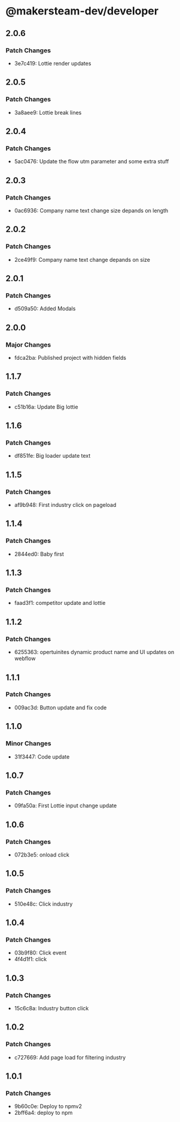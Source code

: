 # @makersteam-dev/developer

## 2.0.6

### Patch Changes

- 3e7c419: Lottie render updates

## 2.0.5

### Patch Changes

- 3a8aee9: Lottie break lines

## 2.0.4

### Patch Changes

- 5ac0476: Update the flow utm parameter and some extra stuff

## 2.0.3

### Patch Changes

- 0ac6936: Company name text change size depands on length

## 2.0.2

### Patch Changes

- 2ce49f9: Company name text change depands on size

## 2.0.1

### Patch Changes

- d509a50: Added Modals

## 2.0.0

### Major Changes

- fdca2ba: Published project with hidden fields

## 1.1.7

### Patch Changes

- c51b16a: Update Big lottie

## 1.1.6

### Patch Changes

- df851fe: Big loader update text

## 1.1.5

### Patch Changes

- af9b948: First industry click on pageload

## 1.1.4

### Patch Changes

- 2844ed0: Baby first

## 1.1.3

### Patch Changes

- faad3f1: competitor update and lottie

## 1.1.2

### Patch Changes

- 6255363: opertuinites dynamic product name and UI updates on webflow

## 1.1.1

### Patch Changes

- 009ac3d: Button update and fix code

## 1.1.0

### Minor Changes

- 31f3447: Code update

## 1.0.7

### Patch Changes

- 09fa50a: First Lottie input change update

## 1.0.6

### Patch Changes

- 072b3e5: onload click

## 1.0.5

### Patch Changes

- 510e48c: Click industry

## 1.0.4

### Patch Changes

- 03b9f80: Click event
- 4f4d1f1: click

## 1.0.3

### Patch Changes

- 15c6c8a: Industry button click

## 1.0.2

### Patch Changes

- c727669: Add page load for filtering industry

## 1.0.1

### Patch Changes

- 9b60c0e: Deploy to npmv2
- 2bff6a4: deploy to npm
